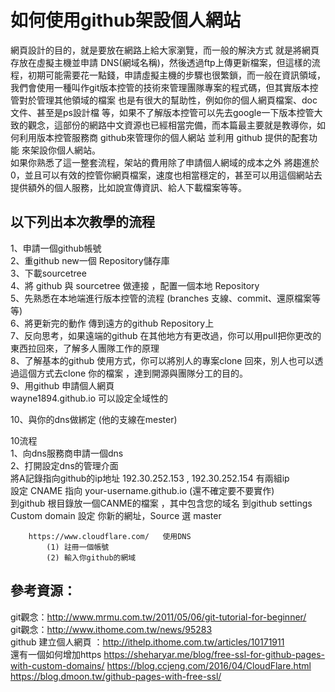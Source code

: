 # 如何使用github架設個人網站 

網頁設計的目的，就是要放在網路上給大家瀏覽，而一般的解決方式 就是將網頁存放在虛擬主機並申請 DNS(網域名稱)，然後透過ftp上傳更新檔案，但這樣的流程，初期可能需要花一點錢，申請虛擬主機的步驟也很繁鎖，而一般在資訊領域，我們會使用一種叫作git版本控管的技術來管理團隊專案的程式碼，但其實版本控管對於管理其他領域的檔案 也是有很大的幫助性，例如你的個人網頁檔案、doc文件、甚至是ps設計檔 等，如果不了解版本控管可以先去google一下版本控管大致的觀念，這部份的網路中文資源也已經相當完備，而本篇最主要就是教導你，如何利用版本控管服務商 github來管理你的個人網站 並利用 github 提供的配套功能 來架設你個人網站。
<br />
如果你熟悉了這一整套流程，架站的費用除了申請個人網域的成本之外 將趨進於0，並且可以有效的控管你網頁檔案，速度也相當穩定的，甚至可以用這個網站去提供額外的個人服務，比如說宣傳資訊、給人下載檔案等等。

## 以下列出本次教學的流程

1、申請一個github帳號<br />
2、重github new一個 Repository儲存庫<br />
3、下載sourcetree<br />
4、將 github 與 sourcetree 做連接 ，配置一個本地 Repository<br />
5、先熟悉在本地端進行版本控管的流程 (branches 支線、commit、還原檔案等等)<br />
6、將更新完的動作 傳到遠方的github Repository上<br />
7、反向思考，如果遠端的github 在其他地方有更改過，你可以用pull把你更改的東西拉回來，了解多人團隊工作的原理<br />
8、了解基本的github 使用方式，你可以將別人的專案clone 回來，別人也可以透過這個方式去clone 你的檔案 ，達到開源與團隊分工的目的。<br />
9、用github 申請個人網頁<br />
	wayne1894.github.io  可以設定全域性的

10、與你的dns做綁定 (他的支線在mester)<br />

10流程<br />
	1、向dns服務商申請一個dns 
	<br />
	2、打開設定dns的管理介面
	<br />
		 將A記錄指向github的ip地址  192.30.252.153  , 192.30.252.154   有兩組ip
		 <br />
		 設定 CNAME 指向 your-username.github.io (還不確定要不要實作)
		  <br />
		 到github 根目錄放一個CANME的檔案 ，其中包含您的域名
		 到github settings Custom domain  設定 你新的網址，Source 選 master
		  <br />

		
		https://www.cloudflare.com/   使用DNS
			(1) 註冊一個帳號
			(2) 輸入你github的網域		
## 參考資源：

git觀念：http://www.mrmu.com.tw/2011/05/06/git-tutorial-for-beginner/<br />
git觀念：http://www.ithome.com.tw/news/95283<br />
github 建立個人網頁 ：http://ithelp.ithome.com.tw/articles/10171911<br />
		 還有一個如何增加https
		 https://sheharyar.me/blog/free-ssl-for-github-pages-with-custom-domains/
		 https://blog.ccjeng.com/2016/04/CloudFlare.html
		https://blog.dmoon.tw/github-pages-with-free-ssl/
